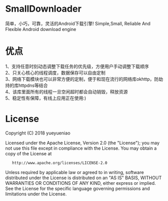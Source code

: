 # SmallDownloader
简单，小巧，可靠，灵活的Android下载引擎! Simple,Small, Reliable And Flexible Android download engine

# 优点
1、支持任意时刻动态调整下载任务的优先级，方便用户手动调整下载顺序<br/>
2、只关心核心的线程调度，数据保存可以自由定制<br/>
3、网络下载模块也可以非常方便的定制，便于和现在流行的网络库okhttp，防劫持的库httpdns等结合<br/>
4、该库里面所有的线程一旦空闲超时都会自动销毁，释放资源<br/>
5、稳定性有保障，有线上应用正在使用:)

License
=================
Copyright (C) 2018 yueyueniao

Licensed under the Apache License, Version 2.0 (the "License");
you may not use this file except in compliance with the License.
You may obtain a copy of the License at
 
       http://www.apache.org/licenses/LICENSE-2.0
 
Unless required by applicable law or agreed to in writing, software
distributed under the License is distributed on an "AS IS" BASIS,
WITHOUT WARRANTIES OR CONDITIONS OF ANY KIND, either express or implied.
See the License for the specific language governing permissions and
limitations under the License.

